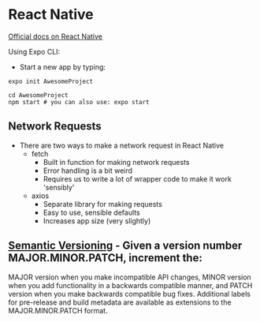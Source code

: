 # React Native

[Official docs on React Native](https://facebook.github.io/react-native/docs/getting-started)

Using Expo CLI:
* Start a new app by typing:
```
expo init AwesomeProject

cd AwesomeProject
npm start # you can also use: expo start
```
## Network Requests
* There are two ways to make a network request in React Native
  * fetch
    * Built in function for making network requests
    * Error handling is a bit weird
    * Requires us to write a lot of wrapper code to make it work 'sensibly'
  * axios
    * Separate library for making requests
    * Easy to use, sensible defaults
    * Increases app size (very slightly)
    

## [Semantic Versioning](https://semver.org) - Given a version number MAJOR.MINOR.PATCH, increment the:

MAJOR version when you make incompatible API changes,
MINOR version when you add functionality in a backwards compatible manner, and
PATCH version when you make backwards compatible bug fixes.
Additional labels for pre-release and build metadata are available as extensions to the MAJOR.MINOR.PATCH format.